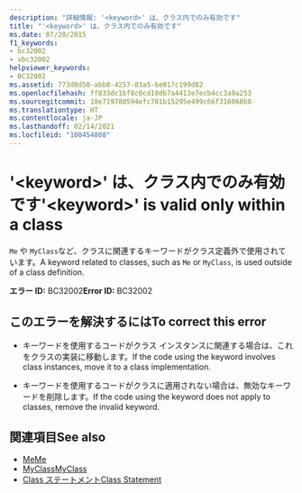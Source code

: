 ```yaml
---
description: "詳細情報: '<keyword>' は、クラス内でのみ有効です"
title: "'<keyword>' は、クラス内でのみ有効です"
ms.date: 07/20/2015
f1_keywords:
- bc32002
- vbc32002
helpviewer_keywords:
- BC32002
ms.assetid: 773d8d50-abb8-4257-83a5-6e017c199d82
ms.openlocfilehash: ff833dc1bf8c0cd10db7a4413e7ecb4cc3a9a253
ms.sourcegitcommit: 10e719780594efc781b15295e499c66f316068b8
ms.translationtype: HT
ms.contentlocale: ja-JP
ms.lasthandoff: 02/14/2021
ms.locfileid: "100454808"
---
```

# <a name="keyword-is-valid-only-within-a-class"></a><span data-ttu-id="c8262-103">'\<keyword>' は、クラス内でのみ有効です</span><span class="sxs-lookup"><span data-stu-id="c8262-103">'\<keyword>' is valid only within a class</span></span>

<span data-ttu-id="c8262-104">`Me` や `MyClass`など、クラスに関連するキーワードがクラス定義外で使用されています。</span><span class="sxs-lookup"><span data-stu-id="c8262-104">A keyword related to classes, such as `Me` or `MyClass`, is used outside of a class definition.</span></span>  
  
 <span data-ttu-id="c8262-105">**エラー ID:** BC32002</span><span class="sxs-lookup"><span data-stu-id="c8262-105">**Error ID:** BC32002</span></span>  
  
## <a name="to-correct-this-error"></a><span data-ttu-id="c8262-106">このエラーを解決するには</span><span class="sxs-lookup"><span data-stu-id="c8262-106">To correct this error</span></span>  
  
- <span data-ttu-id="c8262-107">キーワードを使用するコードがクラス インスタンスに関連する場合は、これをクラスの実装に移動します。</span><span class="sxs-lookup"><span data-stu-id="c8262-107">If the code using the keyword involves class instances, move it to a class implementation.</span></span>  
  
- <span data-ttu-id="c8262-108">キーワードを使用するコードがクラスに適用されない場合は、無効なキーワードを削除します。</span><span class="sxs-lookup"><span data-stu-id="c8262-108">If the code using the keyword does not apply to classes, remove the invalid keyword.</span></span>  
  
## <a name="see-also"></a><span data-ttu-id="c8262-109">関連項目</span><span class="sxs-lookup"><span data-stu-id="c8262-109">See also</span></span>

- [<span data-ttu-id="c8262-110">Me</span><span class="sxs-lookup"><span data-stu-id="c8262-110">Me</span></span>](../programming-guide/program-structure/me-my-mybase-and-myclass.md#me)
- [<span data-ttu-id="c8262-111">MyClass</span><span class="sxs-lookup"><span data-stu-id="c8262-111">MyClass</span></span>](../programming-guide/program-structure/me-my-mybase-and-myclass.md#myclass)
- [<span data-ttu-id="c8262-112">Class ステートメント</span><span class="sxs-lookup"><span data-stu-id="c8262-112">Class Statement</span></span>](../language-reference/statements/class-statement.md)
